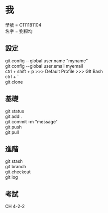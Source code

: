 # 我

學號 = C111181104<br>
名字 = 劉桓均

## 設定
git config --global user.name "myname"<br>
git config --global user.email myemail<br>
ctrl + shift + p >>> Default Profile >>> GIt Bash<br>
ctrl + `<br>
git clone

## 基礎
git status<br>
git add .<br>
git commit -m "message"<br>
git push<br>
git pull

## 進階
git stash<br>
git branch<br>
git checkout<br>
git log

## 考試
CH 4-2-2